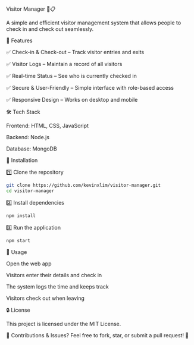Visitor Manager 🏢📋

A simple and efficient visitor management system that allows people to check in and check out seamlessly.

🚀 Features

✅ Check-in & Check-out – Track visitor entries and exits

✅ Visitor Logs – Maintain a record of all visitors

✅ Real-time Status – See who is currently checked in

✅ Secure & User-Friendly – Simple interface with role-based access

✅ Responsive Design – Works on desktop and mobile


🛠 Tech Stack

Frontend: HTML, CSS, JavaScript

Backend: Node.js

Database: MongoDB


📌 Installation

1️⃣ Clone the repository

```bash
git clone https://github.com/kevinxlim/visitor-manager.git
cd visitor-manager
```

2️⃣ Install dependencies

```bash
npm install
```

3️⃣ Run the application

```bash
npm start
```

🎯 Usage

Open the web app

Visitors enter their details and check in

The system logs the time and keeps track

Visitors check out when leaving


🔒 License

This project is licensed under the MIT License.

📌 Contributions & Issues? Feel free to fork, star, or submit a pull request! 🚀

